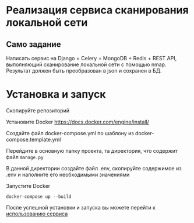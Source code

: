 # Реализация сервиса сканирования локальной сети
## Само задание
Написать сервис на Django + Celery + MongoDB + Redis + REST API, выполняющий сканирование локальной сети с помощью nmap. Результат должен быть преобразован в json и сохранен в БД.

# Установка и запуск
Скопируйте репозиторий

Установите Docker
https://docs.docker.com/engine/install/

Создайте файл docker-compose.yml по шаблону из docker-compose.template.yml

Перейдите в основную папку проекта, та директория, что содержит файл `manage.py`

В данной директории создайте файл .env, скопируйте содержимое из .env и наполните его необходимыми значениями

Запустите Docker
```
docker-compose up --build
```
После успешной установки и запуска вы можете перейти к [использованию сервиса](docs/USAGE.md)
